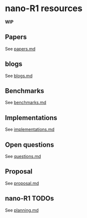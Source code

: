 # nano-R1 resources

**WIP**

## Papers

See [papers.md](papers.md)

## blogs

See [blogs.md](blogs.md)

## Benchmarks

See [benchmarks.md](blogs.md)

## Implementations

See [implementations.md](implementations.md)

## Open questions

See [questions.md](questions.md)

## Proposal

See [proposal.md](proposal.md)

## nano-R1 TODOs

See [planning.md](planning.md)


